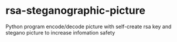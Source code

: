 # rsa-steganographic-picture
Python program encode/decode picture with self-create rsa key and stegano picture to increase infomation safety
